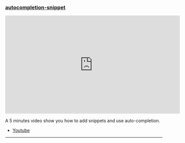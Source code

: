 <h3 id="guide-autocompletion-snippet">
    <a href="#guide-autocompletion-snippet">
        <span class="icon-text">
            <span class="icon">
                <i class="fa-solid fa-lightbulb"></i>
            </span>
            <span>autocompletion-snippet</span>
        </span>
    </a>
</h3>

<iframe width="560" height="315" src="https://www.youtube.com/embed/h4g0m0Iwmys" title="YouTube video player" frameborder="0" allow="accelerometer; autoplay; clipboard-write; encrypted-media; gyroscope; picture-in-picture" allowfullscreen></iframe>

A 5 minutes video show you how to add snippets and use auto-completion.

- [Youtube](https://www.youtube.com/watch?v=h4g0m0Iwmys&feature=youtu.be)

---
